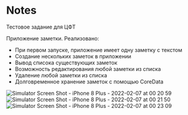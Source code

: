 # Notes
Тестовое задание для ЦФТ

Приложение заметки. Реализовано:
- При первом запуске, приложение имеет одну заметку с текстом
- Создание нескольких заметок в приложении
- Вывод списока существующих заметок
- Возможность редактирования любой заметки из списка
- Удаление любой заметки из списка
- Долговременное хранение заметок с помощью CoreData

![Simulator Screen Shot - iPhone 8 Plus - 2022-02-07 at 00 20 59](https://user-images.githubusercontent.com/91836127/152701924-e818328d-f252-4a52-9c36-4c3caf7a2597.png)
![Simulator Screen Shot - iPhone 8 Plus - 2022-02-07 at 00 21 50](https://user-images.githubusercontent.com/91836127/152701935-ad3d9a69-f41d-46ac-b6cb-9e9bee9e2b2b.png)
![Simulator Screen Shot - iPhone 8 Plus - 2022-02-07 at 00 23 09](https://user-images.githubusercontent.com/91836127/152701939-0398df64-e5a5-4cb0-a090-6d1fad150afc.png)
